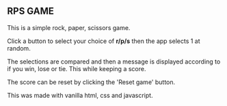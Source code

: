 ## RPS GAME
This is a simple rock, paper, scissors game. 

Click a button to select your choice of **r/p/s** then the app selects 1 at random.

The selections are compared and then a message is displayed according to if you win, lose or tie. This while keeping a score.

The score can be reset by clicking the 'Reset game' button. 

This was made with vanilla html, css and javascript.
